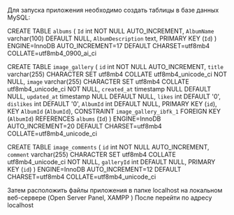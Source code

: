 
Для запуска приложения необходимо создать таблицы в базе данных MySQL:


CREATE TABLE `albums` (
  `Id` int NOT NULL AUTO_INCREMENT,
  `AlbumName` varchar(100) DEFAULT NULL,
  `AlbumDescription` text,
  PRIMARY KEY (`Id`)
) ENGINE=InnoDB AUTO_INCREMENT=17 DEFAULT CHARSET=utf8mb4 COLLATE=utf8mb4_0900_ai_ci

CREATE TABLE `image_gallery` (
  `id` int NOT NULL AUTO_INCREMENT,
  `title` varchar(255) CHARACTER SET utf8mb4 COLLATE utf8mb4_unicode_ci NOT NULL,
  `image` varchar(255) CHARACTER SET utf8mb4 COLLATE utf8mb4_unicode_ci NOT NULL,
  `created_at` timestamp NULL DEFAULT NULL,
  `updated_at` timestamp NULL DEFAULT NULL,
  `likes` int DEFAULT '0',
  `dislikes` int DEFAULT '0',
  `AlbumId` int DEFAULT NULL,
  PRIMARY KEY (`id`),
  KEY `AlbumId` (`AlbumId`),
  CONSTRAINT `image_gallery_ibfk_1` FOREIGN KEY (`AlbumId`) REFERENCES `albums` (`Id`)
) ENGINE=InnoDB AUTO_INCREMENT=20 DEFAULT CHARSET=utf8mb4 COLLATE=utf8mb4_unicode_ci

CREATE TABLE `image_comments` (
  `id` int NOT NULL AUTO_INCREMENT,
  `comment` varchar(255) CHARACTER SET utf8mb4 COLLATE utf8mb4_unicode_ci NOT NULL,
  `galleryId` int DEFAULT NULL,
  PRIMARY KEY (`id`)
) ENGINE=InnoDB AUTO_INCREMENT=12 DEFAULT CHARSET=utf8mb4 COLLATE=utf8mb4_unicode_ci

Затем расположить файлы приложения в папке localhost на локальном веб-сервере (Open Server Panel, XAMPP )
После перейти по адресу localhost